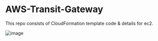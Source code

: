 # AWS-Transit-Gateway
This repo consists of CloudFormation template code &amp; details for ec2.

![image](https://github.com/Kunal-Shah107/AWS-Transit-Gateway/assets/67638030/9074ddc2-eb4c-4ac4-8a0b-decdf03005b2)
